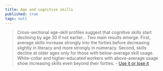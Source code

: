 ```yaml
---
title: Age and cognitive skills
published: true
tags: null
---
```

> Cross-sectional age-skill profiles suggest that cognitive skills start declining by age 30 if not earlier... Two main results emerge. First, average skills increase strongly into the forties before decreasing slightly in literacy and more strongly in numeracy. Second, skills decline at older ages only for those with below-average skill usage. White-collar and higher-educated workers with above-average usage show increasing skills even beyond their forties.  - [Use it or lose it](https://news.ycombinator.com/item?id=43279494)